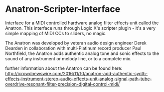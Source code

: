 # Anatron-Scripter-Interface

Interface for a MIDI controlled hardware analog filter effects unit called the Anatron. This interface runs through Logic X's scripter plugin - it's a very simple mapping of MIDI CCs to sliders, no magic. 

The Anatron was developed by veteran audio design engineer Derek Dearden in collaboration with multi-Platinum record producer Paul Northfield, the Anatron adds authentic analog tone and sonic effects to the sound of any instrument or melody line, or to a complete mix.


further information about the Anatron can be found here:
http://icrowdnewswire.com/2016/11/10/anatron-add-authentic-synth-effects-instrument-stereo-audio-effects-unit-analog-signal-path-tube-overdrive-resonant-filter-precision-digital-control-midi/
